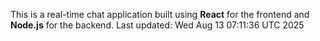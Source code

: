 This is a real-time chat application built using **React** for the frontend and **Node.js** for the backend.
Last updated: Wed Aug 13 07:11:36 UTC 2025
